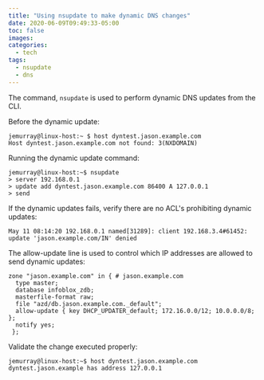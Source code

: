```yaml
---
title: "Using nsupdate to make dynamic DNS changes"
date: 2020-06-09T09:49:33-05:00
toc: false
images:
categories:
  - tech
tags:
  - nsupdate
  - dns
---
```


The command, `nsupdate` is used to perform dynamic DNS updates from the CLI.


Before the dynamic update:

```
jemurray@linux-host:~ $ host dyntest.jason.example.com
Host dyntest.jason.example.com not found: 3(NXDOMAIN)
```

Running the dynamic update command:

```
jemurray@linux-host:~$ nsupdate
> server 192.168.0.1
> update add dyntest.jason.example.com 86400 A 127.0.0.1
> send
```

If the dynamic updates fails, verify there are no ACL's prohibiting dynamic updates:

```
May 11 08:14:20 192.168.0.1 named[31289]: client 192.168.3.4#61452: update 'jason.example.com/IN' denied
```


The allow-update line is used to control which IP addresses are allowed to send dynamic updates:

```
zone "jason.example.com" in { # jason.example.com
  type master;
  database infoblox_zdb;
  masterfile-format raw;
  file "azd/db.jason.example.com._default";
  allow-update { key DHCP_UPDATER_default; 172.16.0.0/12; 10.0.0.0/8; };
  notify yes;
 };
 ```

Validate the change executed properly:

```
jemurray@linux-host:~$ host dyntest.jason.example.com
dyntest.jason.example has address 127.0.0.1
```
